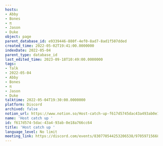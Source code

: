 ```yaml
---
hosts:
- Abby
- Bones
- π
- Jason
- Duke
object: page
parent_database_id: e9339446-880f-4ef0-8ad7-8ad1f507dded
created_time: 2022-05-02T19:41:00.0000000
indexDate: 2022-05-04
parent_type: database_id
last_edited_time: 2023-09-18T10:49:00.0000000
tags:
- Talk
- 2022-05-04
- Abby
- Bones
- π
- Jason
- Duke
talktime: 2022-05-04T19:30:00.0000000
platform: Discord
archived: false
notion_url: https://www.notion.so/Host-catch-up-f617d5745dac43a493ab0e18a766cc64
name: 'Host catch up '
id: f617d574-5dac-43a4-93ab-0e18a766cc64
title: 'Host catch up '
language_level: No limit
meeting_link: https://discord.com/events/830770544253206538/970597156681568276
---
```





